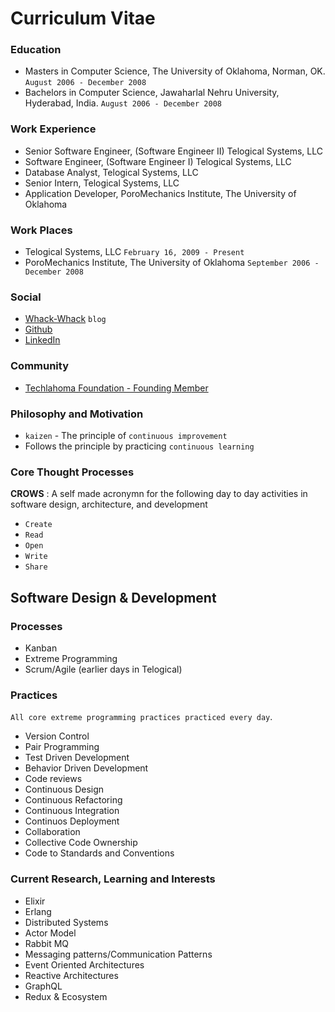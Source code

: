 # Curriculum Vitae

### Education

* Masters in Computer Science, The University of Oklahoma, Norman, OK.  `August 2006 - December 2008`
* Bachelors in Computer Science, Jawaharlal Nehru University, Hyderabad, India. `August 2006 - December 2008`

### Work Experience

* Senior Software Engineer, (Software Engineer II)  Telogical Systems, LLC
* Software Engineer, (Software Engineer I) Telogical Systems, LLC
* Database Analyst, Telogical Systems, LLC
* Senior Intern, Telogical Systems, LLC
* Application Developer, PoroMechanics Institute, The University of Oklahoma

### Work Places

* Telogical Systems, LLC `February 16, 2009 - Present`
* PoroMechanics Institute, The University of Oklahoma `September 2006 - December 2008`

### Social

* [Whack-Whack](http://www.whack-whack.info/) `blog`
* [Github](https://github.com/sameeri)
* [LinkedIn](https://www.linkedin.com/in/sameeri-marryboyina-26560a10/)

### Community

* [Techlahoma Foundation - Founding Member](https://www.techlahoma.org/2016/)

### Philosophy and Motivation

* `kaizen` - The principle of `continuous improvement`
* Follows the principle by practicing `continuous learning`

### Core Thought Processes

**CROWS** : A self made acronymn for the following day to day activities in software design, architecture, and development

* `Create` 
* `Read`
* `Open`
* `Write`
* `Share`

## Software Design & Development

### Processes

* Kanban
* Extreme Programming
* Scrum/Agile (earlier days in Telogical)

### Practices

`All core extreme programming practices practiced every day`.

* Version Control
* Pair Programming
* Test Driven Development
* Behavior Driven Development
* Code reviews
* Continuous Design
* Continuous Refactoring
* Continuous Integration
* Continuos Deployment
* Collaboration
* Collective Code Ownership
* Code to Standards and Conventions

### Current Research, Learning and Interests

* Elixir
* Erlang
* Distributed Systems
* Actor Model
* Rabbit MQ 
* Messaging patterns/Communication Patterns
* Event Oriented Architectures
* Reactive Architectures
* GraphQL
* Redux & Ecosystem

